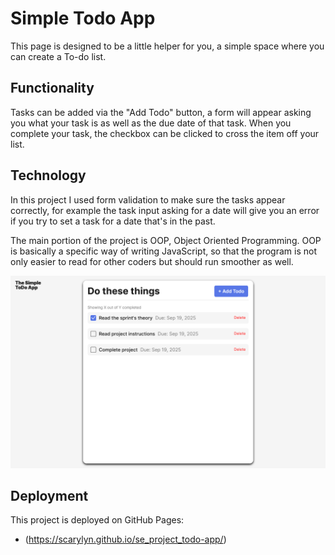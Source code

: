 # Simple Todo App

This page is designed to be a little helper for you, a simple space where you can create a To-do list.

## Functionality

Tasks can be added via the "Add Todo" button, a form will appear asking you what your task is as well as the due date of that task. When you complete your task, the checkbox can be clicked to cross the item off your list.

## Technology

In this project I used form validation to make sure the tasks appear correctly, for example the task input asking for a date will give you an error if you try to set a task for a date that's in the past.

The main portion of the project is OOP, Object Oriented Programming. OOP is basically a specific way of writing JavaScript, so that the program is not only easier to read for other coders but should run smoother as well.

<img src="./images/todo-page.png" width="800"></img>

## Deployment

This project is deployed on GitHub Pages:

- (https://scarylyn.github.io/se_project_todo-app/)

